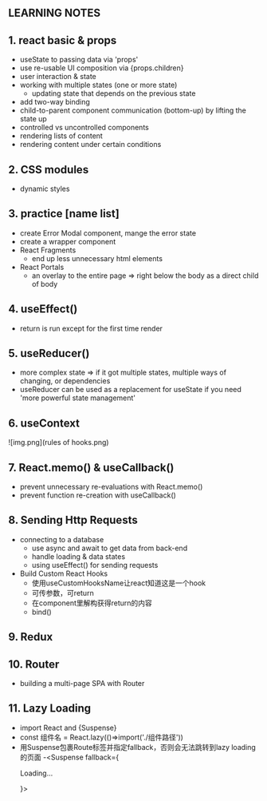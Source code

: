 ## LEARNING NOTES

## 1.  react basic & props
  - useState to passing data via 'props'
  - use re-usable UI composition via {props.children}
  - user interaction & state
  - working with multiple states (one or more state)
    - updating state that depends on the previous state
  - add two-way binding
  - child-to-parent component communication (bottom-up) by lifting the state up
  - controlled vs uncontrolled components
  - rendering lists of content
  - rendering content under certain conditions

## 2. CSS modules
  - dynamic styles

## 3. practice [name list]
  - create Error Modal component, mange the error state
  - create a wrapper component
  - React Fragments
    - end up less unnecessary html elements
  - React Portals
    - an overlay to the entire page => right below the body as a direct child of body

## 4. useEffect()
- return is run except for the first time render

## 5. useReducer() 
- more complex state => if it got multiple states, multiple ways of changing, or dependencies
- useReducer can be used as a replacement for useState if you need 'more powerful state management'

## 6. useContext
![img.png](rules of hooks.png)

## 7. React.memo() & useCallback()
- prevent unnecessary re-evaluations with React.memo()
- prevent function re-creation with useCallback()

## 8. Sending Http Requests
- connecting to a database
  - use async and await to get data from back-end
  - handle loading & data states
  - using useEffect() for sending requests
- Build Custom React Hooks 
  - 使用useCustomHooksName让react知道这是一个hook 
  - 可传参数，可return 
  - 在component里解构获得return的内容
  - bind()

## 9. Redux

## 10. Router
- building a multi-page SPA with Router

## 11. Lazy Loading
- import React and {Suspense}
- const 组件名 = React.lazy(()=>import('./组件路径'))
- 用Suspense包裹Route标签并指定fallback，否则会无法跳转到lazy loading的页面
  -<Suspense fallback={<p>Loading...</p>}> <Route/> </Suspense> 
